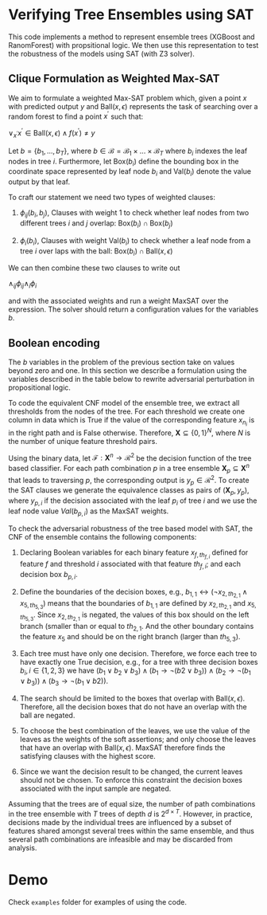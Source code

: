 # Verifying Tree Ensembles using SAT

This code implements a method to represent ensemble trees (XGBoost and RanomForest) with propsitional logic. We then use this representation to test the robustness of the models using SAT (with Z3 solver).

Clique Formulation as Weighted Max-SAT
--------------------------------------

We aim to formulate a weighted Max-SAT problem which, given a point $x$
with predicted output $y$ and $\text{Ball}(x,\epsilon)$ represents the
task of searching over a random forest to find a point $x^\prime$ such
that:

$\lor_{x^\prime} x^\prime \in \text{Ball}(x,\epsilon)  \land f(x^\prime) \neq y$

Let $b=\{b_1, ...,b_T\}$, where
$b \in \mathcal{B} = \mathcal{B}_1 \times ... \times \mathcal{B}_T$
where $b_i$ indexes the leaf nodes in tree $i$. Furthermore, let
$\text{Box}(b_i)$ define the bounding box in the coordinate space
represented by leaf node $b_i$ and $\text{Val}(b_i)$ denote the value
output by that leaf.

To craft our statement we need two types of weighted clauses:

1.  $\phi_{ij}(b_i,b_j)$, Clauses with weight 1 to check whether leaf
    nodes from two different trees $i$ and $j$ overlap:
    $\text{Box}(b_i) \cap \text{Box}(b_j)$

2.  $\phi_i(b_i)$, Clauses with weight $\text{Val}(b_i)$ to check
    whether a leaf node from a tree $i$ over laps with the ball:
    $\text{Box}(b_i) \cap \text{Ball}(x,\epsilon)$

We can then combine these two clauses to write out

$\land_{ij} \phi_{ij} \land_{i} \phi_i$

and with the associated weights and run a weight MaxSAT over the
expression. The solver should return a configuration values for the
variables $b$.

Boolean encoding
----------------

The $b$ variables in the problem of the previous section take on values
beyond zero and one. In this section we describe a formulation using the
variables described in the table below to rewrite adversarial perturbation in propositional logic.

To code the equivalent CNF model of the ensemble tree, we extract all
thresholds from the nodes of the tree. For each threshold we create one column in data which is True if the value of the
corresponding feature $x_{n_i}$ is in the right path and is False
otherwise. Therefore, $\mathbf{X} \subseteq \{0,1\}^N$, where $N$ is the
number of unique feature threshold pairs.

Using the binary data, let
$\mathcal{F}: \mathbf{X}^n \rightarrow \mathcal{R}^2$ be the decision
function of the tree based classifier. For each path combination $p$ in
a tree ensemble $\mathbf{X}_p \subseteq \mathbf{X}^n$ that leads to
traversing $p$, the corresponding output is $y_p \in \mathcal{R}^2$. To
create the SAT clauses we generate the equivalence classes as pairs of
$(\mathbf{X}_p, y_p)$, where $y_{p,i}$ if the decision associated with
the leaf $p_i$ of tree $i$ and we use the leaf node value $Val(b_{p,i})$
as the MaxSAT weights.

To check the adversarial robustness of the tree based model with SAT,
the CNF of the ensemble contains the following components:

1.  Declaring Boolean variables for each binary feature
    $x_{f, th_{f,i}}$ defined for feature $f$ and threshold $i$
    associated with that feature $th_{f,i}$; and each decision box
    $b_{p,i}$.

2.  Define the boundaries of the decision boxes, e.g.,
    $b_{1,1} \leftrightarrow (\neg x_{2, th_{2,1}} \wedge x_{5, th_{5,3}})$
    means that the boundaries of $b_{1,1}$ are defined by
    $x_{2, th_{2, 1}}$ and $x_{5, th_{5,3}}$. Since $x_{2, th_{2,1}}$ is
    negated, the values of this box should on the left branch (smaller
    than or equal to $th_{2,1}$. And the other boundary contains the
    feature $x_5$ and should be on the right branch (larger than
    $th_{5,3}$).

3.  Each tree must have only one decision. Therefore, we force each tree
    to have exactly one True decision, e.g., for a tree with three
    decision boxes $b_i, i \in \{1,2,3\}$ we have
    $(b_1 \vee b_2 \vee b_3) \wedge (b_1 \rightarrow \neg(b2 \vee b_3)) \wedge (b_2 \rightarrow \neg(b_1 \vee b_3)) \wedge (b_3 \rightarrow \neg(b_1 \vee b2))$.

4.  The search should be limited to the boxes that overlap with
    $\text{Ball}(x,\epsilon)$. Therefore, all the decision boxes that do
    not have an overlap with the ball are negated.

5.  To choose the best combination of the leaves, we use the value of
    the leaves as the weights of the soft assertions; and only choose
    the leaves that have an overlap with $\text{Ball}(x,\epsilon)$.
    MaxSAT therefore finds the satisfying clauses with the highest
    score.

6.  Since we want the decision result to be changed, the current leaves
    should not be chosen. To enforce this constraint the decision boxes
    associated with the input sample are negated.

Assuming that the trees are of equal size, the number of path
combinations in the tree ensemble with $T$ trees of depth $d$ is
$2^{d \times T}$. However, in practice, decisions made by the individual
trees are influenced by a subset of features shared amongst several
trees within the same ensemble, and thus several path combinations are
infeasible and may be discarded from analysis.

Demo
====
Check `examples` folder for examples of using the code.